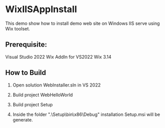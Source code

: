 # WixIISAppInstall

This demo show how to install demo web site on Windows IIS serve using Wix toolset.

## Prerequisite:

Visual Studio 2022
Wix AddIn for VS2022
Wix 3.14

## How to Build

1. Open solution WebInstaller.sln in VS 2022
2. Build project WebHelloWorld
3. Build project Setup

4. Inside the folder ".\Setup\bin\x86\Debug\" installation Setup.msi will be generate.

